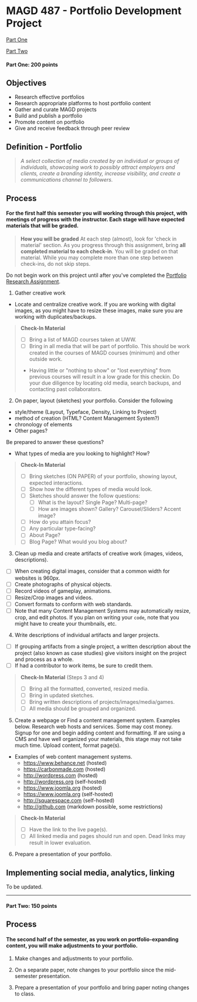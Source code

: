 # MAGD 487 - Portfolio Development Project 

[Part One](#part-one-200-points)

[Part Two](#part-two-150-points)

#### Part One: 200 points

## Objectives
+ Research effective portfolios
+ Research appropriate platforms to host portfolio content
+ Gather and curate MAGD projects
+ Build and publish a portfolio
+ Promote content on portfolio
+ Give and receive feedback through peer review

## Definition - Portfolio
> *A select collection of media created by an individual or groups of individuals, showcasing work to possibly attract employers and  clients, create a branding identity, increase visibility, and create a communications channel to followers.*

## Process
#### For the first half this semester you will working through this project, with meetings of progress with the instructor. Each stage will have expected materials that will be graded.

  > **How you will be graded**
  > At each step (almost), look for 'check in material' section. 
  > As you progress through this assignment, bring **all completed material to each check-in**. 
  > You will be graded on that material. 
  > While you may complete more than one step between check-ins, do not skip steps.

Do not begin work on this project until after you've completed the [Portfolio Research Assignment](PortfolioResearchAssignment.md).

1. Gather creative work
  - Locate and centralize creative work. If you are working with digital images, as you might have to resize these images, make sure you are working with duplicates/backups.

  > **Check-In Material**
  > - [ ] Bring a list of MAGD courses taken at UWW.
  > - [ ] Bring in all media that will be part of portfolio. This should be work created in the courses of MAGD courses (minimum) and other outside work.
  > - Having little or "nothing to show" or "lost everything" from previous courses will result in a low grade for this checkin. Do your due diligence by locating old media, search backups, and contacting past collaborators.

2. On paper, layout (sketches) your portfolio. Consider the following
  + style/theme (Layout, Typeface, Density, Linking to Project)
  + method of creation (HTML? Content Management System?)
  + chronology of elements
  + Other pages?

  Be prepared to answer these questions?
  + What types of media are you looking to highlight? How?

  > **Check-In Material**
  > - [ ] Bring sketches (ON PAPER) of your portfolio, showing layout, expected interactions.
  > - [ ] Show how the different types of media would look.
  > - [ ] Sketches should answer the follow questions:
  >   - [ ] What is the layout? Single Page? Multi-page?
  >   - [ ] How are images shown? Gallery? Carousel/Sliders? Accent image?
  > - [ ] How do you attain focus?
  > - [ ] Any particular type-facing?
  > - [ ] About Page?
  > - [ ] Blog Page? What would you blog about?

3. Clean up media and create artifacts of creative work (images, videos, descriptions).
  - [ ] When creating digital images, consider that a common width for websites is 960px.
  - [ ] Create photographs of physical objects.
  - [ ] Record videos of gameplay, animations.
  - [ ] Resize/Crop images and videos.
  - [ ] Convert formats to conform with web standards.
  - [ ] Note that many Content Management Systems may automatically resize, crop, and edit photos. If you plan on writing your ```code```, note that you might have to create your thumbnails, etc.

4. Write descriptions of individual artifacts and larger projects.
  - [ ] If grouping artifacts from a single project, a written description about the project (also known as case studies) give visitors insight on the project and process as a whole.
  - [ ] If had a contributor to work items, be sure to credit them.

  > **Check-In Material** (Steps 3 and 4)
  > - [ ] Bring all the formatted, converted, resized media.
  > - [ ] Bring in updated sketches.
  > - [ ] Bring written descriptions of projects/images/media/games.
  > - [ ] All media should be grouped and organized.

5. Create a webpage or Find a content management system. Examples below.
Research web hosts and services. Some may cost money. Signup for one and begin adding content and formatting. If are using a CMS and have well organized your materials, this stage may not take much time. Upload content, format page(s).
  - Examples of web content management systems.
    - https://www.behance.net (hosted)
    - https://carbonmade.com (hosted)
    - http://wordpress.com (hosted)
    - http://wordpress.org (self-hosted)
    - https://www.joomla.org (hosted)
    - https://www.joomla.org (self-hosted)
    - http://squarespace.com (self-hosted)
    - http://github.com (markdown possible, some restrictions)

  > **Check-In Material**
  > - [ ] Have the link to the live page(s).
  > - [ ] All linked media and pages should run and open. Dead links may result in lower evaluation. 

6. Prepare a presentation of your portfolio.


## Implementing social media, analytics, linking
To be updated. 

* * *

#### Part Two: 150 points

## Process
#### The second half of the semester, as you work on portfolio-expanding content, you will make adjustments to your portfolio. 

1. Make changes and adjustments to your portfolio.

2. On a separate paper, note changes to your portfolio since the mid-semester presentation.

3. Prepare a presentation of your portfolio and bring paper noting changes to class. 
